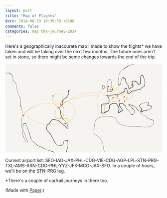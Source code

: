 ```yaml
---
layout: post
title: "Map of Flights"
date: 2014-06-10 10:35:59 +0100
comments: false
categories: map the-journey-2014
---
```


Here's a geographically inaccurate map I made to show the flights* we have taken and will be taking over the next few months. The future ones aren't set in stone, so there might be some changes towards the end of the trip. 

<div class="img">
  <img src="/images/the-journey/flight-map.jpg">
</div>

Current airport list: SFO-IAD-JAX-PHL-CDG-VIE-CDG-AGP-LPL-STN-PRG-TXL-AMS-ARN-CDG-PHL-YYZ-JFK-MCO-JAX-SFO. In a couple of hours, we'll be on the STN-PRG leg.

*There's a couple of car/rail journeys in there too.

(Made with [Paper](https://www.fiftythree.com/paper).)